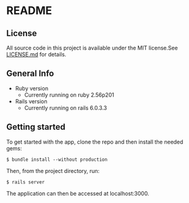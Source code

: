 # README
## License
All source code in this project is available under the MIT license.See [LICENSE.md](LICENSE.md) for details.

## General Info
* Ruby version
  * Currently running on ruby 2.56p201
* Rails version
  * Currently running on rails 6.0.3.3

## Getting started

To get started with the app, clone the repo and then install the needed gems:

```
$ bundle install --without production
```

Then, from the project directory, run:

```
$ rails server
```

The application can then be accessed at localhost:3000.
